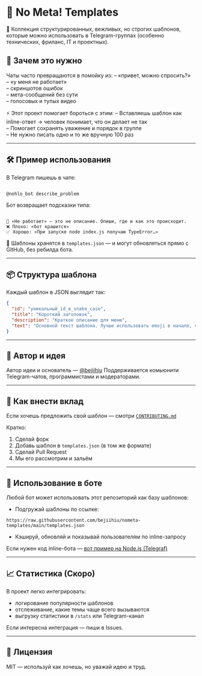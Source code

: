 # 🧠 No Meta! Templates

📌 Коллекция структурированных, вежливых, но строгих шаблонов, которые можно использовать в Telegram-группах (особенно технических, фриланс, IT и проектных).

## 💬 Зачем это нужно

Чаты часто превращаются в помойку из:
– «привет, можно спросить?»  
– «у меня не работает»  
– скриншотов ошибок  
– мета-сообщений без сути  
– голосовых и тупых видео

⚡ Этот проект помогает бороться с этим:
– Вставляешь шаблон как inline-ответ → человек понимает, что он делает не так  
– Помогает сохранять уважение и порядок в группе  
– Не нужно писать одно и то же вручную 100 раз

---

## 🛠 Пример использования

В Telegram пишешь в чате:

```

@nohlo_bot describe_problem 

```

Бот возвращает подсказки типа:

```

🔧 «Не работает» — это не описание. Опиши, где и как это происходит.
❌ Плохо: «бот крашится»
✅ Хорошо: «При запуске node index.js получаю TypeError…»

````

📎 Шаблоны хранятся в `templates.json` — и могут обновляться прямо с GitHub, без ребилда бота.

---

## 📦 Структура шаблона

Каждый шаблон в JSON выглядит так:

```json
{
  "id": "уникальный_id_в_snake_case",
  "title": "Короткий заголовок",
  "description": "Краткое описание для меню",
  "text": "Основной текст шаблона. Лучше использовать emoji в начале, чтобы визуально разделять смысл.\n❌ Плохой пример\n✅ Хороший пример"
}
````

---

## 👑 Автор и идея

Автор идеи и основатель — [@bejiihiu](https://t.me/iiiiiliiiiiliiiiiiiiiiiiiiiiiiii)
Поддерживается комьюнити Telegram-чатов, программистами и модераторами.

---

## 🤝 Как внести вклад

Если хочешь предложить свой шаблон — смотри [`CONTRIBUTING.md`](./CONTRIBUTING.md)

Кратко:

1. Сделай форк
2. Добавь шаблон в `templates.json` (в том же формате)
3. Сделай Pull Request
4. Мы его рассмотрим и зальём

---

## 🧩 Использование в боте

Любой бот может использовать этот репозиторий как базу шаблонов:

* Подгружай шаблоны по ссылке:

```
https://raw.githubusercontent.com/bejiihiu/nometa-templates/main/templates.json
```

* Кэшируй, обновляй и показывай пользователям по inline-запросу

Если нужен код inline-бота — [вот пример на Node.js (Telegraf)](https://github.com/ТВОЙ_ЮЗЕР/nometa)

---

## 📈 Статистика (Скоро)

В проект легко интегрировать:

* логирование популярности шаблонов
* отслеживание, какие темы чаще всего вызываются
* выгрузку статистики в `/stats` или Telegram-канал

Если интересна интеграция — пиши в Issues.

---

## 🔐 Лицензия

MIT — используй как хочешь, но уважай идею и труд.